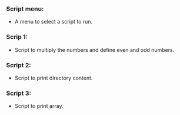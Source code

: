 ### Script menu:
- A menu to select a script to run.

### Scrip 1:
- Script to multiply the numbers and define even and odd numbers.

### Script 2:
- Script to print directory content.

### Script 3:
- Script to print array.
